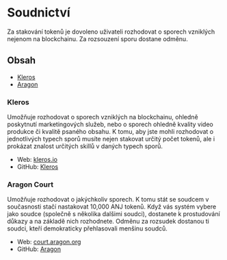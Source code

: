 # Soudnictví

Za stakování tokenů je dovoleno uživateli rozhodovat o sporech vzniklých nejenom na blockchainu. Za rozsouzení sporu dostane odměnu.



## Obsah

- [Kleros](#Kleros)
- [Aragon](#Aragon)



### Kleros

Umožňuje rozhodovat o sporech vzniklých na blockchainu, ohledně poskytnutí marketingových služeb, nebo o sporech ohledně kvality video produkce či kvalitě psaného obsahu. K tomu, aby jste mohli rozhodovat o jednotlivých typech sporů musíte nejen stakovat určitý počet tokenů, ale i  prokázat znalost určitých skillů v daných typech sporů.

- Web: [kleros.io](https://kleros.io/en/)
- GitHub: [Kleros](https://github.com/kleros)



### Aragon Court

Umožňuje rozhodovat o jakýchkoliv sporech. K tomu stát se soudcem v současnosti stačí nastakovat 10,000 ANJ tokenů. Když vás systém vybere jako soudce (společně s několika dalšimi soudci), dostanete k prostudování důkazy a na základě nich rozhodnete. Odměnu za rozsudek dostanou ti soudci, kteří demokraticky přehlasovali menšinu soudců.

- Web: [court.aragon.org](https://court.aragon.org/)
- GitHub: [Aragon](https://github.com/aragon)